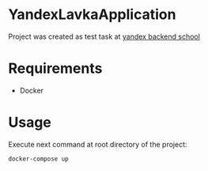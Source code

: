 # YandexLavkaApplication

Project was created as test task at [yandex backend school](https://yandex.ru/yaintern/schools/backend)

# Requirements

* Docker

# Usage

Execute next command at root directory of the project:

```bash
docker-compose up
```